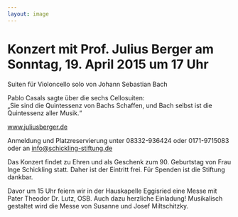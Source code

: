 ```yaml
---
layout: image
---
```


# Konzert mit Prof. Julius Berger am Sonntag, 19. April 2015 um 17 Uhr

Suiten für Violoncello solo von Johann Sebastian Bach

Pablo Casals sagte über die sechs Cellosuiten:  
„Sie sind die Quintessenz von Bachs Schaffen, und Bach selbst ist die Quintessenz aller Musik.“

www.juliusberger.de

Anmeldung und Platzreservierung unter 08332-936424 oder 0171-9715083 oder an info@schickling-stiftung.de

Das Konzert findet zu Ehren und als Geschenk zum 90. Geburtstag von Frau Inge Schickling statt. Daher ist der Eintritt frei. Für Spenden ist die Stiftung dankbar.

Davor um 15 Uhr feiern wir in der Hauskapelle Eggisried eine Messe mit Pater Theodor Dr. Lutz, OSB. Auch dazu herzliche Einladung! Musikalisch gestaltet wird die Messe von Susanne und Josef Miltschitzky.
